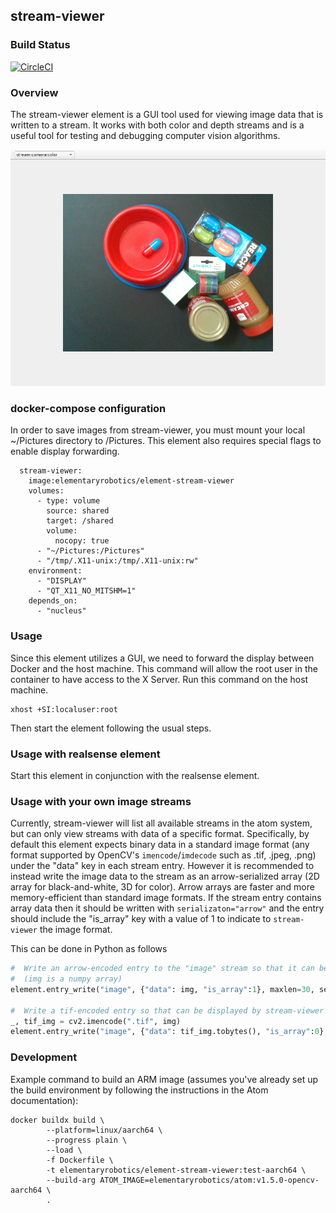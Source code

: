 ## stream-viewer

### Build Status

[![CircleCI](https://circleci.com/gh/elementary-robotics/element-stream-viewer.svg?style=svg&circle-token=610bb3954b6e24ce2efe414dc90fb79d653abdde)](https://circleci.com/gh/elementary-robotics/element-stream-viewer)

### Overview
The stream-viewer element is a GUI tool used for viewing image data that is written to a stream.
It works with both color and depth streams and is a useful tool for testing and debugging computer vision algorithms.

![Inspect screenshot](assets/stream_viewer_screenshot.png)

### docker-compose configuration
In order to save images from stream-viewer, you must mount your local ~/Pictures directory to /Pictures.
This element also requires special flags to enable display forwarding.
```
  stream-viewer:
    image:elementaryrobotics/element-stream-viewer
    volumes:
      - type: volume
        source: shared
        target: /shared
        volume:
          nocopy: true
      - "~/Pictures:/Pictures"
      - "/tmp/.X11-unix:/tmp/.X11-unix:rw"
    environment:
      - "DISPLAY"
      - "QT_X11_NO_MITSHM=1"
    depends_on:
      - "nucleus"
```


### Usage
Since this element utilizes a GUI, we need to forward the display between Docker and the host machine.
This command will allow the root user in the container to have access to the X Server. Run this command on the host machine.

```shell
xhost +SI:localuser:root
```

Then start the element following the usual steps.


### Usage with realsense element
Start this element in conjunction with the realsense element.


### Usage with your own image streams
Currently, stream-viewer will list all available streams in the atom system, but can only view streams with data of a specific format. Specifically, by default this element expects binary data in a standard image format (any format supported by OpenCV's `imencode`/`imdecode` such as .tif, .jpeg, .png) under the "data" key in each stream entry.  However it is recommended to instead write the image data to the stream as an arrow-serialized array (2D array for black-and-white, 3D for color). Arrow arrays are faster and more memory-efficient than standard image formats.  If the stream entry contains array data then it should be written with `serializaton="arrow"` and the entry should include the "is_array" key with a value of 1 to indicate to `stream-viewer` the image format.

This can be done in Python as follows

```python
#  Write an arrow-encoded entry to the "image" stream so that it can be displayed by stream-viewer
#  (img is a numpy array)
element.entry_write("image", {"data": img, "is_array":1}, maxlen=30, serialization="arrow")

#  Write a tif-encoded entry so that can be displayed by stream-viewer
_, tif_img = cv2.imencode(".tif", img)
element.entry_write("image", {"data": tif_img.tobytes(), "is_array":0}, maxlen=30, serialization=None)
```

### Development

Example command to build an ARM image (assumes you've already set up the build environment by following the instructions in the Atom documentation):

```
docker buildx build \
        --platform=linux/aarch64 \
        --progress plain \
        --load \
        -f Dockerfile \
        -t elementaryrobotics/element-stream-viewer:test-aarch64 \
        --build-arg ATOM_IMAGE=elementaryrobotics/atom:v1.5.0-opencv-aarch64 \
        .
```
